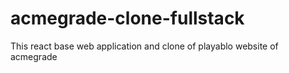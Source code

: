 # acmegrade-clone-fullstack
This react base web application and clone of playablo website of acmegrade
